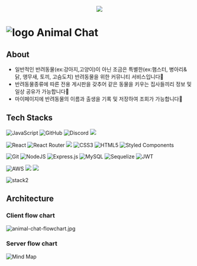 
<p align="center">
  <img src="https://capsule-render.vercel.app/api?type=egg&color=99d3ff&height=200&section=header&fontSize=50" />
</p>

# ![logo](https://ifh.cc/g/SzAlkT.png) Animal Chat 
## About
- 일반적인 반려동물(ex:강아지,고양이)이 아닌 조금은 특별한(ex:햄스터, 병아리&닭, 앵무새, 토끼, 고슴도치) 반려동물을 위한 커뮤니티 서비스입니다💚 
- 반려동물종류에 따른 전용 게시판을 갖추어 같은 동물을 키우는 집사들끼리 정보 및 일상 공유가 가능합니다💚
- 마이페이지에 반려동물의 이름과 출생을 기록 및 저장하여 조회가 가능합니다💚 


## Tech Stacks
![JavaScript](https://img.shields.io/badge/javascript-%23323330.svg?style=for-the-badge&logo=javascript&logoColor=%23F7DF1E) ![GitHub](https://img.shields.io/badge/github-%23121011.svg?style=for-the-badge&logo=github&logoColor=white) ![Discord](https://img.shields.io/badge/%3CServer%3E-%237289DA.svg?style=for-the-badge&logo=discord&logoColor=white) <img src="https://img.shields.io/badge/Figma-d11d8c?style=for-the-badge&logo=&logoColor=white"> 

![React](https://img.shields.io/badge/react-%2320232a.svg?style=for-the-badge&logo=react&logoColor=%2361DAFB) ![React Router](https://img.shields.io/badge/React_Router-CA4245?style=for-the-badge&logo=react-router&logoColor=white) <img src="https://img.shields.io/badge/axios-b559d4?style=for-the-badge&logo=&logoColor=white"> ![CSS3](https://img.shields.io/badge/css3-%231572B6.svg?style=for-the-badge&logo=css3&logoColor=white) ![HTML5](https://img.shields.io/badge/html5-%23E34F26.svg?style=for-the-badge&logo=html5&logoColor=white) ![Styled Components](https://img.shields.io/badge/styled--components-DB7093?style=for-the-badge&logo=styled-components&logoColor=white) 

![Git](https://img.shields.io/badge/git-%23F05033.svg?style=for-the-badge&logo=git&logoColor=white) ![NodeJS](https://img.shields.io/badge/node.js-6DA55F?style=for-the-badge&logo=node.js&logoColor=white) ![Express.js](https://img.shields.io/badge/express.js-%23404d59.svg?style=for-the-badge&logo=express&logoColor=%2361DAFB) ![MySQL](https://img.shields.io/badge/mysql-%2300f.svg?style=for-the-badge&logo=mysql&logoColor=white) ![Sequelize](https://img.shields.io/badge/Sequelize-52B0E7?style=for-the-badge&logo=Sequelize&logoColor=white) ![JWT](https://img.shields.io/badge/JWT-black?style=for-the-badge&logo=JSON%20web%20tokens) 

![AWS](https://img.shields.io/badge/AWS-%23FF9900.svg?style=for-the-badge&logo=amazon-aws&logoColor=white) <img src="https://img.shields.io/badge/S3-a11535?style=for-the-badge&logo=&logoColor=white"> <img src="https://img.shields.io/badge/EC2-eb6213?style=for-the-badge&logo=&logoColor=white"> 


![stack2](https://ifh.cc/g/TZWGzw.jpg)

## Architecture

### Client flow chart

<img src="https://i.imgur.com/fiP44OY.jpg" title="animal-chat-flowchart.jpg"/>

### Server flow chart

![Mind Map](https://user-images.githubusercontent.com/79859412/147437298-426cf59d-8f11-43bb-85df-357bd9ced222.jpg)
